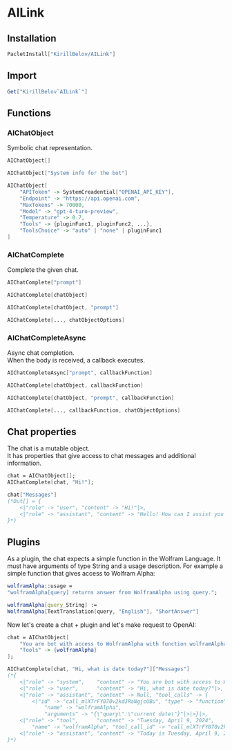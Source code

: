 # AILink

## Installation

```mathematica
PacletInstall["KirillBelov/AILink"]
```

## Import

```mathematica
Get["KirillBelov`AILink`"]
```

## Functions

### AIChatObject

Symbolic chat representation.

```mathematica
AIChatObject[]

AIChatObject["System info for the bot"]

AIChatObject[
    "APIToken" -> SystemCreadential["OPENAI_API_KEY"], 
    "Endpoint" -> "https://api.openai.com", 
    "MaxTokens" -> 70000, 
    "Model" -> "gpt-4-turo-preview", 
    "Temperature" -> 0.7, 
    "Tools" -> {pluginFunc1, pluginFunc2, ...}, 
    "ToolsChoice" -> "auto" | "none" | pluginFunc1
]
```

### AIChatComplete

Complete the given chat. 

```mathematica
AIChatComplete["prompt"] 

AIChatComplete[chatObject] 

AIChatComplete[chatObject, "prompt"]

AIChatComplete[..., chatObjectOptions]
```

### AIChatCompleteAsync

Async chat completion.  
When the body is received, a callback executes. 

```mathematica
AIChatCompleteAsync["prompt", callbackFunction] 

AIChatComplete[chatObject, callbackFunction] 

AIChatComplete[chatObject, "prompt", callbackFunction]

AIChatComplete[..., callbackFunction, chatObjectOptions]
```

## Chat properties

The chat is a mutable object.  
It has properties that give access to chat messages and additional information. 

```mathematica
chat = AIChatObject[]; 
AIChatComplete[chat, "Hi!"];

chat["Messages"]
(*Out[] = {
    <|"role" -> "user", "content" -> "Hi!"|>, 
    <|"role" -> "assistant", "content" -> "Hello! How can I assist you today?"|>
}*)
```

## Plugins

As a plugin, the chat expects a simple function in the Wolfram Language. 
It must have arguments of type String and a usage description. 
For example a simple function that gives access to Wolfram Alpha:

```mathematica
wolframAlpha::usage = 
"wolframAlpha[query] returns answer from WolframAlpha using query."; 

wolframAlpha[query_String] := 
WolframAlpha[TextTranslation[query, "English"], "ShortAnswer"]
```

Now let's create a chat + plugin and let's make request to OpenAI:

```mathematica
chat = AIChatObject[
    "You are bot with access to WolframAlpha with function wolframAlpha(query).", 
    "Tools" -> {wolframAlpha}
]; 

AIChatComplete[chat, "Hi, what is date today?"]["Messages"]
(*{
    <|"role" -> "system",    "content" -> "You are bot with access to WolframAlpha with function wolframAlpha(query)."|>, 
    <|"role" -> "user",      "content" -> "Hi, what is date today?"|>, 
    <|"role" -> "assistant", "content" -> Null, "tool_calls" -> {
        <|"id" -> "call_mlXTrFY070v2kdJRaNgjcUBu", "type" -> "function", "function" -> <|
            "name" -> "wolframAlpha", 
            "arguments" -> "{\"query\":\"current date\"}"|>|>}|>, 
    <|"role" -> "tool",      "content" -> "Tuesday, April 9, 2024", 
        "name" -> "wolframAlpha", "tool_call_id" -> "call_mlXTrFY070v2kdJRaNgjcUBu"|>, 
    <|"role" -> "assistant", "content" -> "Today is Tuesday, April 9, 2024."|>
}*)
```
